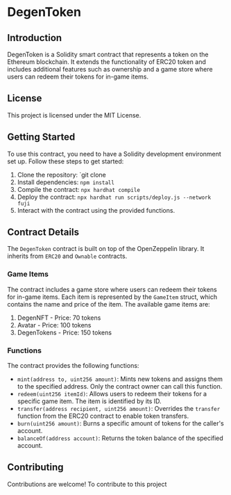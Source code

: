 # DegenToken

## Introduction
DegenToken is a Solidity smart contract that represents a token on the Ethereum blockchain. It extends the functionality of ERC20 token and includes additional features such as ownership and a game store where users can redeem their tokens for in-game items.

## License
This project is licensed under the MIT License.

## Getting Started
To use this contract, you need to have a Solidity development environment set up. Follow these steps to get started:

1. Clone the repository: `git clone 
2. Install dependencies: `npm install`
3. Compile the contract: `npx hardhat compile`
4. Deploy the contract: `npx hardhat run scripts/deploy.js --network fuji`
5. Interact with the contract using the provided functions.

## Contract Details
The `DegenToken` contract is built on top of the OpenZeppelin library. It inherits from `ERC20` and `Ownable` contracts.

### Game Items
The contract includes a game store where users can redeem their tokens for in-game items. Each item is represented by the `GameItem` struct, which contains the name and price of the item. The available game items are:

1. DegenNFT - Price: 70 tokens
2. Avatar - Price: 100 tokens
3. DegenTokens - Price: 150 tokens

### Functions
The contract provides the following functions:

- `mint(address to, uint256 amount)`: Mints new tokens and assigns them to the specified address. Only the contract owner can call this function.
- `redeem(uint256 itemId)`: Allows users to redeem their tokens for a specific game item. The item is identified by its ID.
- `transfer(address recipient, uint256 amount)`: Overrides the `transfer` function from the ERC20 contract to enable token transfers.
- `burn(uint256 amount)`: Burns a specific amount of tokens for the caller's account.
- `balanceOf(address account)`: Returns the token balance of the specified account.

## Contributing
Contributions are welcome! To contribute to this project



